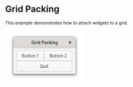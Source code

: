# Grid Packing

This example demonstrates how to attach widgets to a grid.

![Screenshot](screenshot.png)